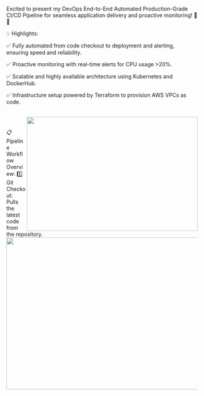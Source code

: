  Excited to present my DevOps End-to-End Automated Production-Grade CI/CD Pipeline for seamless application delivery and proactive monitoring! 🌟✨
 
💡 Highlights:

✅ Fully automated from code checkout to deployment and alerting, ensuring speed and reliability.

✅ Proactive monitoring with real-time alerts for CPU usage >20%.

✅ Scalable and highly available architecture using Kubernetes and DockerHub.

✅ Infrastructure setup powered by Terraform to provision AWS VPCs as code.

<br /> <img align="right" width="450" height="300" src="https://github.com/user-attachments/assets/2b317c12-d5a2-4b16-bc52-eca7bb2c30fc"> <br />

📋 Pipeline Workflow Overview:
1️⃣ Git Checkout: Pulls the latest code from the repository.
<img align="center" width="600" height="400" src="https://github.com/user-attachments/assets/8a5b1287-abca-4905-912a-4790e950a2d4">





